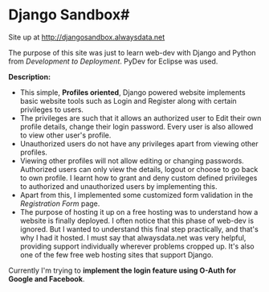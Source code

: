 # Django Sandbox#

Site up at http://djangosandbox.alwaysdata.net

The purpose of this site was just to learn web-dev with Django and Python from *Development to Deployment*. PyDev for Eclipse was used.

**Description:**

* This simple, **Profiles oriented**, Django powered website implements basic website tools such as Login and Register along with certain privileges to users.
* The privileges are such that it allows an authorized user to Edit their own profile details, change their login password. Every user is also allowed to view other user's profile.
* Unauthorized users do not have any privileges apart from viewing other profiles.
* Viewing other profiles will not allow editing or changing passwords. Authorized users can only view the details, logout or choose to go back to own profile.
I learnt how to grant and deny custom defined privileges to authorized and unauthorized users by implementing this.
* Apart from this, I implemented some customized form validation in the *Registration Form* page.
* The purpose of hosting it up on a free hosting was to understand how a website is finally deployed. I often notice that this phase of web-dev is ignored. But I wanted to understand this final step practically, and that's why I had it hosted. I must say that alwaysdata.net was very helpful, providing support individually wherever problems cropped up. It's also one of the few free web hosting sites that support Django.

Currently I'm trying to **implement the login feature using O-Auth for Google and Facebook**. 
